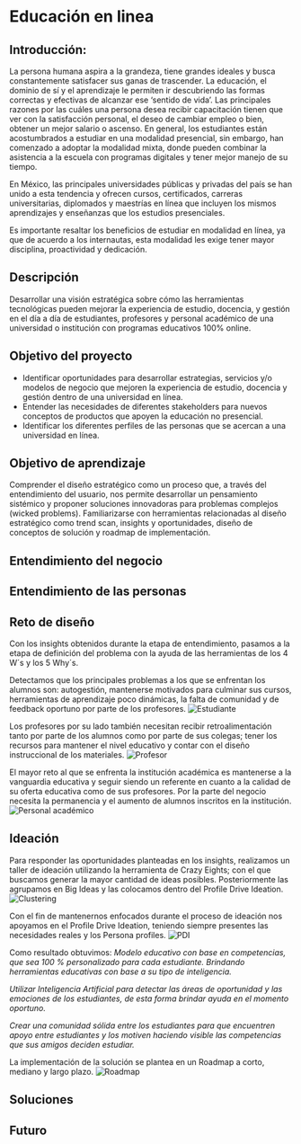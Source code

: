 # Educación en linea

## Introducción: 
La persona humana aspira a la grandeza, tiene grandes ideales y busca constantemente satisfacer sus ganas de trascender.
La educación, el dominio de sí y el aprendizaje le permiten ir descubriendo las formas correctas y efectivas de alcanzar ese ‘sentido de vida’.
Las principales razones por las cuáles una persona desea recibir capacitación tienen que ver con la satisfacción personal, el deseo de cambiar empleo o bien, obtener un mejor salario o ascenso.
En general, los estudiantes están acostumbrados a estudiar en una modalidad presencial, sin embargo, han
comenzado a adoptar la modalidad mixta, donde pueden combinar la asistencia a la escuela
con programas digitales y tener mejor manejo de su tiempo.

En México, las principales universidades públicas y privadas del país se han unido a esta tendencia y ofrecen cursos, certificados, carreras universitarias, diplomados y maestrías en línea que incluyen los mismos aprendizajes y enseñanzas que los estudios presenciales. 

Es importante resaltar los beneficios de estudiar en modalidad en línea, ya que de
acuerdo a los internautas, esta modalidad les exige tener mayor disciplina,
proactividad y dedicación.



## Descripción
Desarrollar una visión estratégica sobre cómo las herramientas tecnológicas pueden mejorar la experiencia de estudio, docencia, y gestión en el día a día de estudiantes, profesores y personal académico de una universidad o institución con programas educativos 100% online.

## Objetivo del proyecto
- Identificar oportunidades para desarrollar estrategias, servicios y/o modelos de negocio que mejoren la experiencia de estudio, docencia y gestión dentro de una universidad en línea.
- Entender las necesidades de diferentes stakeholders para nuevos conceptos de productos que apoyen la educación no presencial.
- Identificar los diferentes perfiles de las personas que se acercan a una universidad en línea.

## Objetivo de aprendizaje
Comprender el diseño estratégico como un proceso que, a través del entendimiento del usuario, nos permite desarrollar un pensamiento sistémico y proponer soluciones innovadoras para problemas complejos (wicked problems). Familiarizarse con herramientas relacionadas al diseño estratégico como trend scan, insights y oportunidades, diseño de conceptos de solución y roadmap de implementación.

## Entendimiento del negocio

## Entendimiento de las personas

## Reto de diseño
Con los insights obtenidos durante la etapa de entendimiento, pasamos a la etapa de definición del problema con la ayuda de las herramientas de los 4 W´s y los 5 Why´s.

Detectamos que los principales problemas a los que se enfrentan los alumnos son: autogestión, mantenerse motivados para culminar sus cursos, herramientas de aprendizaje poco dinámicas, la falta de comunidad y de feedback oportuno por parte de los profesores. 
![Estudiante](https://i.ibb.co/XbsHyJK/Ganador-4-w-39-s-Alumnos.jpg)

Los profesores por su lado también necesitan recibir retroalimentación tanto por parte de los alumnos como por parte de sus colegas; tener los recursos para mantener el nivel educativo y contar con el diseño instruccional de los materiales.
![Profesor](https://i.ibb.co/wN8RL3z/Ganador-4-w-39-s-Profesores.jpg)

El mayor reto al que se enfrenta la institución académica es mantenerse a la vanguardia educativa y seguir siendo un referente en cuanto a la calidad de su oferta educativa como de sus profesores. Por la parte del negocio necesita la permanencia y el aumento de alumnos inscritos en la institución.
![Personal académico](https://i.ibb.co/1fHQvbx/Ganador-4-w-39-s-Instituci-n-acad-mica.jpg)


## Ideación
Para responder las oportunidades planteadas en los insights, realizamos un taller de ideación utilizando la herramienta de Crazy Eights; con el que buscamos generar la mayor cantidad de ideas posibles. Posteriormente las agrupamos en Big Ideas y las colocamos dentro del Profile Drive Ideation.
![Clustering](https://i.ibb.co/BNCtBcb/Ganador-Clustering.jpg)

Con el fin de mantenernos enfocados durante el proceso de ideación nos apoyamos en el Profile Drive Ideation, teniendo siempre presentes las necesidades reales y los Persona profiles.
![PDI](https://i.ibb.co/ccLSnKD/Ganador-Profile-drive-ideation.jpg)

Como resultado obtuvimos: *Modelo educativo con base en competencias, que sea 100 % personalizado para  cada estudiante. Brindando herramientas educativas con base a su tipo de inteligencia.* 

*Utilizar Inteligencia Artificial para detectar las áreas de oportunidad y las emociones de los estudiantes, de esta forma brindar ayuda en el momento oportuno.*

*Crear una comunidad sólida entre los estudiantes para que encuentren  apoyo entre estudiantes y los motiven haciendo visible las competencias que sus amigos deciden estudiar.*

La implementación de la solución se plantea en un Roadmap a corto, mediano y largo plazo.
![Roadmap](https://i.ibb.co/4j0cPjW/road.png)

## Soluciones

## Futuro


